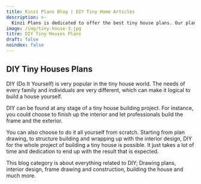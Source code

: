 ```yaml
---
title: Kinzi Plans Blog | DIY Tiny Home Articles 
description: >-
  Kinzi Plans is dedicated to offer the best tiny house plans. Our plans are easy to understand for DIY constructors and are designed by professionals in the field. 
image: /img/tiny-house-3.jpg
titre: DIY Tiny Houses Plans
draft: false
noindex: false
---
```

## DIY Tiny Houses Plans

<!-- split -->
DIY (Do It Yourself) is very popular in the tiny house world. The needs of every family and individuals are very different, which can make it logical to build a house yourself. 

DIY can be found at any stage of a tiny house building project. For instance, you could choose to finish up the interior and let professionals build the frame and the exterior. 

<!-- split -->
You can also choose to do it all yourself from scratch. Starting from plan drawing, to structure building and wrapping up with the interior design, DIY for the whole project of building a tiny house is possible. It just takes a lot of time and dedication to end up with the result that is expected. 

This blog category is about everything related to DIY; Drawing plans, interior design, frame drawing and construction, building the house and much more.
